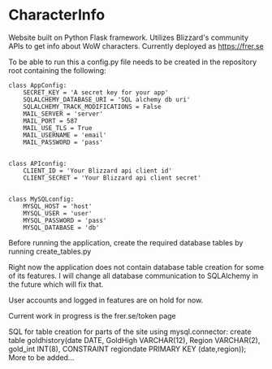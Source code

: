 # CharacterInfo
Website built on Python Flask framework. Utilizes Blizzard's community APIs to get info about WoW characters.
Currently deployed as https://frer.se

To be able to run this a config.py file needs to be created in the repository root containing the following:
```
class AppConfig:
    SECRET_KEY = 'A secret key for your app'
    SQLALCHEMY_DATABASE_URI = 'SQL alchemy db uri'
    SQLALCHEMY_TRACK_MODIFICATIONS = False
    MAIL_SERVER = 'server'
    MAIL_PORT = 587
    MAIL_USE_TLS = True
    MAIL_USERNAME = 'email'
    MAIL_PASSWORD = 'pass'


class APIconfig:
    CLIENT_ID = 'Your Blizzard api client id'
    CLIENT_SECRET = 'Your Blizzard api client secret'


class MySQLconfig:
    MYSQL_HOST = 'host'
    MYSQL_USER = 'user'
    MYSQL_PASSWORD = 'pass'
    MYSQL_DATABASE = 'db'
```
Before running the application, create the required database tables by running create_tables.py

Right now the application does not contain database table creation for some of its features.
I will change all database communication to SQLAlchemy in the future which will fix that.

User accounts and logged in features are on hold for now.

Current work in progress is the frer.se/token page

SQL for table creation for parts of the site using mysql.connector:
create table goldhistory(date DATE, GoldHigh VARCHAR(12), Region VARCHAR(2), gold_int INT(8), CONSTRAINT regiondate PRIMARY KEY (date,region));
More to be added...
